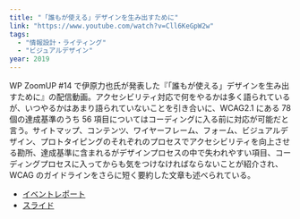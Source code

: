 ```yaml
---
title: "「誰もが使える」デザインを生み出すために"
link: "https://www.youtube.com/watch?v=Cll6KeGpW2w"
tags:
  - "情報設計・ライティング"
  - "ビジュアルデザイン"
year: 2019
---
```


WP ZoomUP #14 で伊原力也氏が発表した『「誰もが使える」デザインを生み出すために』の配信動画。アクセシビリティ対応で何をやるかは多く語られているが、いつやるかはあまり語られていないことを引き合いに、WCAG2.1 にある 78 個の達成基準のうち 56 項目についてはコーディングに入る前に対応が可能だと言う。サイトマップ、コンテンツ、ワイヤーフレーム、フォーム、ビジュアルデザイン、プロトタイピングのそれぞれのプロセスでアクセシビリティを向上させる勘所、達成基準に含まれるがデザインプロセスの中で失われやすい項目、コーディングプロセスに入ってからも気をつけなければならないことが紹介され、WCAG のガイドラインをさらに短く要約した文章も述べられている。

- [イベントレポート](https://paper.dropbox.com/doc/WP-ZoomUP-14-cLbMS6PectM3fZIizVvcM)
- [スライド](https://paper.dropbox.com/doc/WP-ZoomUP-14-cLbMS6PectM3fZIizVvcM)
